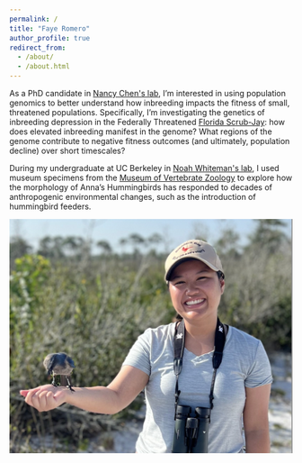 ```yaml
---
permalink: /
title: "Faye Romero"
author_profile: true
redirect_from: 
  - /about/
  - /about.html
---
```


As a PhD candidate in [Nancy Chen's lab](https://popgenchenlab.github.io/), I’m interested in using population genomics to better understand how inbreeding impacts the fitness of small, threatened populations. Specifically, I’m investigating the genetics of inbreeding depression in the Federally Threatened [Florida Scrub-Jay](https://www.archbold-station.org/projects/long-term-florida-scrub-jay-project): how does elevated inbreeding manifest in the genome? What regions of the genome contribute to negative fitness outcomes (and ultimately, population decline) over short timescales?  
  
During my undergraduate at UC Berkeley in [Noah Whiteman's lab](http://www.noahwhiteman.org/), I used museum specimens from the [Museum of Vertebrate Zoology](https://mvz.berkeley.edu/) to explore how the morphology of Anna’s Hummingbirds has responded to decades of anthropogenic environmental changes, such as the introduction of hummingbird feeders.

![Romero_pic](/images/Romero_pic.png)